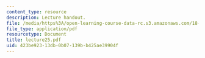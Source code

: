 ```yaml
---
content_type: resource
description: Lecture handout.
file: /media/https%3A/open-learning-course-data-rc.s3.amazonaws.com/18-330-introduction-to-numerical-analysis-spring-2004/423be92313db0b07139bb425ae39904f_lecture25.pdf
file_type: application/pdf
resourcetype: Document
title: lecture25.pdf
uid: 423be923-13db-0b07-139b-b425ae39904f
---
```

